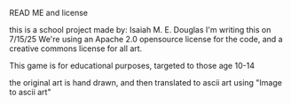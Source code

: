 READ ME
and license

this is a school project made by: Isaiah M. E. Douglas
I'm writing this on 7/15/25
We're using an Apache 2.0 opensource license for the code, and a creative commons license for all art.

This game is for educational purposes, targeted to those age 10-14

the original art is hand drawn, and then translated to ascii art using "Image to ascii art" 

